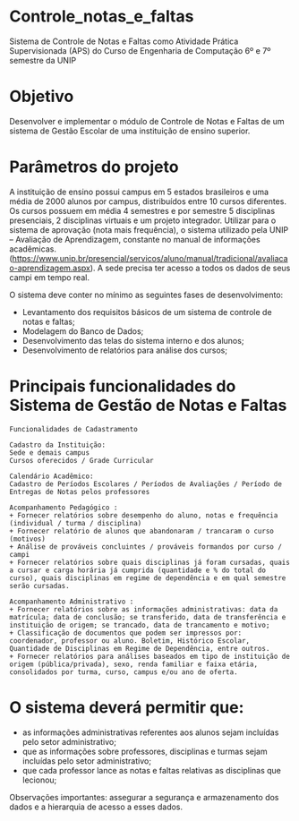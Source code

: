 # Controle_notas_e_faltas
Sistema de Controle de Notas e Faltas como Atividade Prática Supervisionada (APS) do Curso de Engenharia de Computação 6º e 7º semestre da UNIP

# Objetivo
Desenvolver e implementar o módulo de Controle de Notas e Faltas de um sistema de Gestão Escolar de uma instituição de ensino superior.

# Parâmetros do projeto
A instituição de ensino possui campus em 5 estados brasileiros e uma média de 2000 alunos por campus, distribuídos entre 10 cursos diferentes. Os cursos possuem em média 4 semestres e por semestre 5 disciplinas presenciais, 2 disciplinas virtuais e um projeto integrador. Utilizar para o sistema de aprovação (nota mais frequência), o sistema utilizado pela UNIP – Avaliação de Aprendizagem, constante no manual de informações acadêmicas. (https://www.unip.br/presencial/servicos/aluno/manual/tradicional/avaliacao-aprendizagem.aspx). A sede precisa ter acesso a todos os dados de seus campi em tempo real.

O sistema deve conter no mínimo as seguintes fases de desenvolvimento:

  - Levantamento dos requisitos básicos de um sistema de controle de notas e faltas;
  - Modelagem do Banco de Dados;
  - Desenvolvimento das telas do sistema interno e dos alunos;
  - Desenvolvimento de relatórios para análise dos cursos;

# Principais funcionalidades do Sistema de Gestão de Notas e Faltas
    
    Funcionalidades de Cadastramento 
  
    Cadastro da Instituição:
    Sede e demais campus
    Cursos oferecidos / Grade Curricular
  
    Calendário Acadêmico:
    Cadastro de Períodos Escolares / Períodos de Avaliações / Período de Entregas de Notas pelos professores
  
    Acompanhamento Pedagógico :
    + Fornecer relatórios sobre desempenho do aluno, notas e frequência (individual / turma / disciplina)
    + Fornecer relatório de alunos que abandonaram / trancaram o curso (motivos)
    + Análise de prováveis concluintes / prováveis formandos por curso / campi
    + Fornecer relatórios sobre quais disciplinas já foram cursadas, quais a cursar e carga horária já cumprida (quantidade e % do total do curso), quais disciplinas em regime de dependência e em qual semestre serão cursadas. 
  
    Acompanhamento Administrativo :
    + Fornecer relatórios sobre as informações administrativas: data da matrícula; data de conclusão; se transferido, data de transferência e instituição de origem; se trancado, data de trancamento e motivo;
    + Classificação de documentos que podem ser impressos por: coordenador, professor ou aluno. Boletim, Histórico Escolar, Quantidade de Disciplinas em Regime de Dependência, entre outros.
    + Fornecer relatórios para análises baseados em tipo de instituição de origem (pública/privada), sexo, renda familiar e faixa etária, consolidados por turma, curso, campus e/ou ano de oferta. 
	
# O sistema deverá permitir que:
  - as informações administrativas referentes aos alunos sejam incluídas pelo setor administrativo; 
  - que as informações sobre professores, disciplinas e turmas sejam incluídas pelo setor administrativo;
  - que cada professor lance as notas e faltas relativas as disciplinas que lecionou;

Observações importantes: assegurar a segurança e armazenamento dos dados e a hierarquia de acesso a esses dados.
